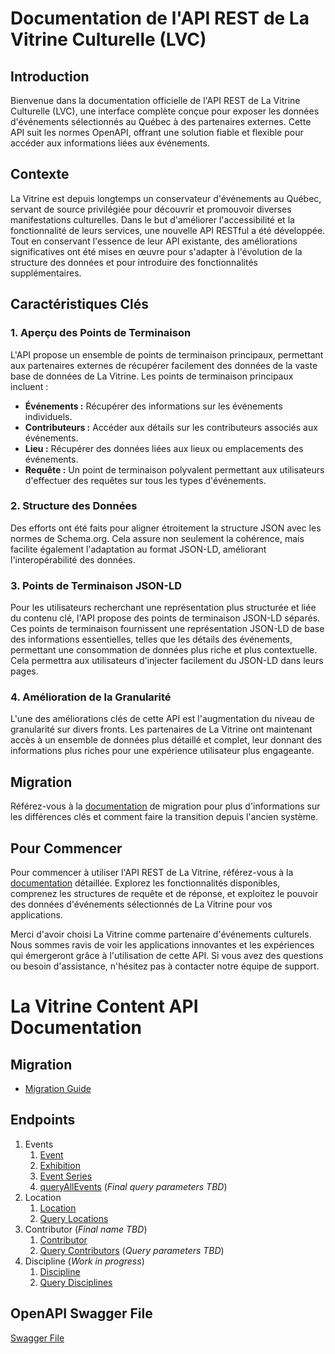 # Documentation de l'API REST de La Vitrine Culturelle (LVC)

## Introduction

Bienvenue dans la documentation officielle de l'API REST de La Vitrine Culturelle (LVC), une interface complète conçue pour exposer les données d'événements sélectionnés au Québec à des partenaires externes. Cette API suit les normes OpenAPI, offrant une solution fiable et flexible pour accéder aux informations liées aux événements.

## Contexte

La Vitrine est depuis longtemps un conservateur d'événements au Québec, servant de source privilégiée pour découvrir et promouvoir diverses manifestations culturelles. Dans le but d'améliorer l'accessibilité et la fonctionnalité de leurs services, une nouvelle API RESTful a été développée. Tout en conservant l'essence de leur API existante, des améliorations significatives ont été mises en œuvre pour s'adapter à l'évolution de la structure des données et pour introduire des fonctionnalités supplémentaires.

## Caractéristiques Clés

### 1. Aperçu des Points de Terminaison

L'API propose un ensemble de points de terminaison principaux, permettant aux partenaires externes de récupérer facilement des données de la vaste base de données de La Vitrine. Les points de terminaison principaux incluent :

- **Événements :** Récupérer des informations sur les événements individuels.
- **Contributeurs :** Accéder aux détails sur les contributeurs associés aux événements.
- **Lieu :** Récupérer des données liées aux lieux ou emplacements des événements.
- **Requête :** Un point de terminaison polyvalent permettant aux utilisateurs d'effectuer des requêtes sur tous les types d'événements.

### 2. Structure des Données

Des efforts ont été faits pour aligner étroitement la structure JSON avec les normes de Schema.org. Cela assure non seulement la cohérence, mais facilite également l'adaptation au format JSON-LD, améliorant l'interopérabilité des données.

### 3. Points de Terminaison JSON-LD

Pour les utilisateurs recherchant une représentation plus structurée et liée du contenu clé, l'API propose des points de terminaison JSON-LD séparés. Ces points de terminaison fournissent une représentation JSON-LD de base des informations essentielles, telles que les détails des événements, permettant une consommation de données plus riche et plus contextuelle. Cela permettra aux utilisateurs d'injecter facilement du JSON-LD dans leurs pages.

### 4. Amélioration de la Granularité

L'une des améliorations clés de cette API est l'augmentation du niveau de granularité sur divers fronts. Les partenaires de La Vitrine ont maintenant accès à un ensemble de données plus détaillé et complet, leur donnant des informations plus riches pour une expérience utilisateur plus engageante.

## Migration

Référez-vous à la [documentation](migration/migration.md) de migration pour plus d'informations sur les différences clés et comment faire la transition depuis l'ancien système.

## Pour Commencer

Pour commencer à utiliser l'API REST de La Vitrine, référez-vous à la [documentation](documentation.md) détaillée. Explorez les fonctionnalités disponibles, comprenez les structures de requête et de réponse, et exploitez le pouvoir des données d'événements sélectionnés de La Vitrine pour vos applications.

Merci d'avoir choisi La Vitrine comme partenaire d'événements culturels. Nous sommes ravis de voir les applications innovantes et les expériences qui émergeront grâce à l'utilisation de cette API. Si vous avez des questions ou besoin d'assistance, n'hésitez pas à contacter notre équipe de support.

# La Vitrine Content API Documentation

## Migration
- [Migration Guide](migration.md)

## Endpoints
1. Events
   1. [Event](v1/event.md)
   2. [Exhibition](v1/exhibition.md)
   3. [Event Series](v1/series.md)
   4. [queryAllEvents](v1/queryAllEvents.md) (*Final query parameters TBD*)
2. Location
   1. [Location](v1/location.md)
   2. [Query Locations](v1/location.md#query-locations)
3. Contributor (*Final name TBD*)
   1. [Contributor](v1/contributor.md)
   2. [Query Contributors](v1/contributor.md#query-contributors) (*Query parameters TBD*)
4. Discipline (*Work in progress*)
   1. [Discipline](v1/discipline.md)
   2. [Query Disciplines](v1/discipline.md#query-disciplines)

## OpenAPI Swagger File
[Swagger File](v1/swagger/swagger.yaml)   
